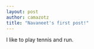 ```yaml
--- 
layout: post
author: camazotz
title: "Navaneet's first post!"
---
```


I like to play tennis and run.
